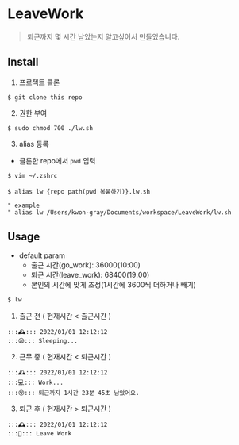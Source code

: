 # LeaveWork

> 퇴근까지 몇 시간 남았는지 알고싶어서 만들었습니다.

## Install

1. 프로젝트 클론

```
$ git clone this repo
```

2. 권한 부여

```
$ sudo chmod 700 ./lw.sh
```

3. alias 등록

- 클론한 repo에서 `pwd` 입력

```sh
$ vim ~/.zshrc
```

```vim
$ alias lw {repo path(pwd 복붙하기)}.lw.sh

" example
" alias lw /Users/kwon-gray/Documents/workspace/LeaveWork/lw.sh
```

## Usage

- default param
  - 출근 시간(go_work): 36000(10:00)
  - 퇴근 시간(leave_work): 68400(19:00)
  - 본인의 시간에 맞게 조정(1시간에 3600씩 더하거나 빼기)

```sh
$ lw
```

1. 출근 전 ( 현재시간 < 출근시간 )

```
:::🕰::: 2022/01/01 12:12:12
:::😪::: Sleeping...
```

2. 근무 중 ( 현재시간 < 퇴근시간 )

```
:::🕰::: 2022/01/01 12:12:12
:::💻::: Work...
:::😵::: 퇴근까지 1시간 23분 45초 남았어요.
```

3. 퇴근 후 ( 현재시간 > 퇴근시간 )

```
:::🕰::: 2022/01/01 12:12:12
:::🎉::: Leave Work
```

